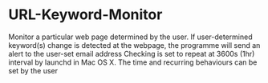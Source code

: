 # URL-Keyword-Monitor

Monitor a particular web page determined by the user. If user-determined keyword(s) change is detected at the webpage, the programme will send an alert to the user-set email address
Checking is set to repeat at 3600s (1hr) interval by launchd in Mac OS X. The time and recurring behaviours can be set by the user
